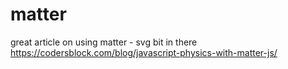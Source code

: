 # matter

great article on using matter - svg bit in there
https://codersblock.com/blog/javascript-physics-with-matter-js/

